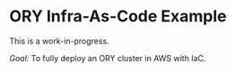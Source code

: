 # ORY Infra-As-Code Example

This is a work-in-progress.

_Goal:_ To fully deploy an ORY cluster in AWS with IaC.
